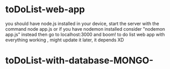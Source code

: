 # toDoList-web-app

you should have node.js installed in your device,
start the server with the command node app.js or if you have nodemon installed consider "nodemon app.js" instead
then go to localhost:3000
and boom! to do list web app with everything working ,
might update it later, it depends XD
# toDoList-with-database-MONGO-
